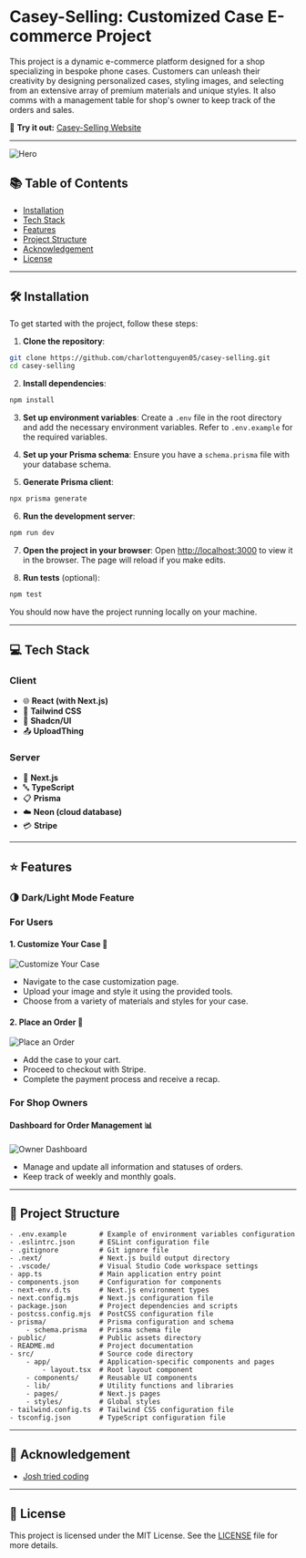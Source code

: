 # Casey-Selling: Customized Case E-commerce Project

This project is a dynamic e-commerce platform designed for a shop specializing in bespoke phone cases. Customers can unleash their creativity by designing personalized cases, styling images, and selecting from an extensive array of premium materials and unique styles. It also comms with a management table for shop's owner to keep track of the orders and sales.

🔗 **Try it out:** [Casey-Selling Website](https://casey-selling.vercel.app/)

---
![Hero](https://i.imgur.com/IepzMjv.png)

## 📚 Table of Contents

- [Installation](#installation)
- [Tech Stack](#tech-stack)
- [Features](#features)
- [Project Structure](#project-structure)
- [Acknowledgement](#acknowledgement)
- [License](#license)

---

## 🛠️ Installation

To get started with the project, follow these steps:

1. **Clone the repository**:

```bash
git clone https://github.com/charlottenguyen05/casey-selling.git
cd casey-selling
```

2. **Install dependencies**:

```bash
npm install
```

3. **Set up environment variables**:
   Create a `.env` file in the root directory and add the necessary environment variables. Refer to `.env.example` for the required variables.

4. **Set up your Prisma schema**:
   Ensure you have a `schema.prisma` file with your database schema.

5. **Generate Prisma client**:

```bash
npx prisma generate
```

6. **Run the development server**:

```bash
npm run dev
```

7. **Open the project in your browser**:
   Open [http://localhost:3000](http://localhost:3000) to view it in the browser. The page will reload if you make edits.

8. **Run tests** (optional):

```bash
npm test
```

You should now have the project running locally on your machine.

---

## 💻 Tech Stack

### **Client**
- 🌐 **React (with Next.js)**  
- 🎨 **Tailwind CSS**  
- 🧩 **Shadcn/UI**  
- 📤 **UploadThing**

### **Server**
- 🔧 **Next.js**
- 🔤 **TypeScript**
- 📋 **Prisma**
- ☁️ **Neon (cloud database)**
- 💳 **Stripe**

---

## ⭐ Features

### 🌗 Dark/Light Mode Feature

### **For Users**

#### 1. **Customize Your Case** 🎨
![Customize Your Case](https://i.imgur.com/XCKVS7C.png)
- Navigate to the case customization page.
- Upload your image and style it using the provided tools.
- Choose from a variety of materials and styles for your case.

#### 2. **Place an Order** 🛒
![Place an Order](https://i.imgur.com/bHu0ekS.png)
- Add the case to your cart.
- Proceed to checkout with Stripe.
- Complete the payment process and receive a recap.

### **For Shop Owners**

#### **Dashboard for Order Management** 📊
![Owner Dashboard](https://i.imgur.com/AXWNHDR.png)
- Manage and update all information and statuses of orders.
- Keep track of weekly and monthly goals.

---

## 📁 Project Structure

```
- .env.example        # Example of environment variables configuration
- .eslintrc.json      # ESLint configuration file
- .gitignore          # Git ignore file
- .next/              # Next.js build output directory
- .vscode/            # Visual Studio Code workspace settings
- app.ts              # Main application entry point
- components.json     # Configuration for components
- next-env.d.ts       # Next.js environment types
- next.config.mjs     # Next.js configuration file
- package.json        # Project dependencies and scripts
- postcss.config.mjs  # PostCSS configuration file
- prisma/             # Prisma configuration and schema
    - schema.prisma   # Prisma schema file
- public/             # Public assets directory
- README.md           # Project documentation
- src/                # Source code directory
    - app/            # Application-specific components and pages
        - layout.tsx  # Root layout component
    - components/     # Reusable UI components
    - lib/            # Utility functions and libraries
    - pages/          # Next.js pages
    - styles/         # Global styles
- tailwind.config.ts  # Tailwind CSS configuration file
- tsconfig.json       # TypeScript configuration file
```

---

## 🙏 Acknowledgement

- [Josh tried coding](https://www.youtube.com/watch?v=SG82Aqcaaa0)

---

## 📜 License

This project is licensed under the MIT License. See the [LICENSE](LICENSE) file for more details.
